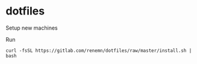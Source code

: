 # dotfiles

Setup new machines

Run
```
curl -fsSL https://gitlab.com/renemn/dotfiles/raw/master/install.sh | bash
```